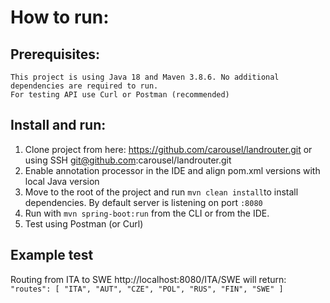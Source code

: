 # How to run:

## Prerequisites:
    This project is using Java 18 and Maven 3.8.6. No additional dependencies are required to run. 
    For testing API use Curl or Postman (recommended)

## Install and run:
1. Clone project from here: https://github.com/carousel/landrouter.git or using SSH git@github.com:carousel/landrouter.git 
2. Enable annotation processor in the IDE and align pom.xml versions with local Java version
3. Move to the root of the project and run `mvn clean install`to install dependencies. By default server is listening on port `:8080`
4. Run with `mvn spring-boot:run` from the CLI or from the IDE.
5. Test using Postman (or Curl)

## Example test
Routing from ITA to SWE http://localhost:8080/ITA/SWE will return:
`"routes": [
    "ITA",
    "AUT",
    "CZE",
    "POL",
    "RUS",
    "FIN",
    "SWE"
]`
